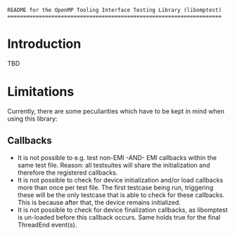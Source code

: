 
    README for the OpenMP Tooling Interface Testing Library (libomptest)
    ====================================================================

Introduction
============
TBD

Limitations
===========
Currently, there are some peculiarities which have to be kept in mind when using
this library:

## Callbacks
  * It is not possible to e.g. test non-EMI -AND- EMI callbacks within the same
    test file. Reason: all testsuites will share the initialization and
    therefore the registered callbacks.
  * It is not possible to check for device initialization and/or load callbacks
    more than once per test file. The first testcase being run, triggering these
    will be the only testcase that is able to check for these callbacks. This is
    because after that, the device remains initialized.
  * It is not possible to check for device finalization callbacks, as libomptest
    is un-loaded before this callback occurs. Same holds true for the final
    ThreadEnd event(s).
